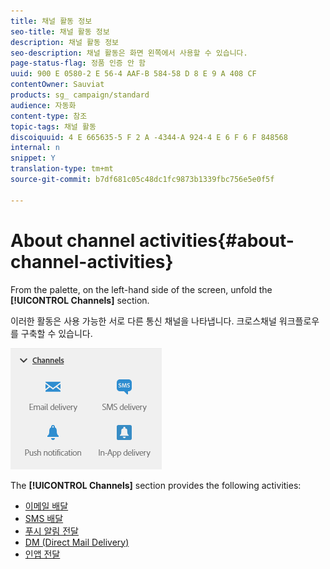 ```yaml
---
title: 채널 활동 정보
seo-title: 채널 활동 정보
description: 채널 활동 정보
seo-description: 채널 활동은 화면 왼쪽에서 사용할 수 있습니다.
page-status-flag: 정품 인증 안 함
uuid: 900 E 0580-2 E 56-4 AAF-B 584-58 D 8 E 9 A 408 CF
contentOwner: Sauviat
products: sg_ campaign/standard
audience: 자동화
content-type: 참조
topic-tags: 채널 활동
discoiquuid: 4 E 665635-5 F 2 A -4344-A 924-4 E 6 F 6 F 848568
internal: n
snippet: Y
translation-type: tm+mt
source-git-commit: b7df681c05c48dc1fc9873b1339fbc756e5e0f5f

---
```



# About channel activities{#about-channel-activities}

From the palette, on the left-hand side of the screen, unfold the **[!UICONTROL Channels]** section.

이러한 활동은 사용 가능한 서로 다른 통신 채널을 나타냅니다. 크로스채널 워크플로우를 구축할 수 있습니다.

![](assets/wkf_channels_activities.png)

The **[!UICONTROL Channels]** section provides the following activities:

* [이메일 배달](../../automating/using/email-delivery.md)
* [SMS 배달](../../automating/using/sms-delivery.md)
* [푸시 알림 전달](../../automating/using/push-notification-delivery.md)
* [DM (Direct Mail Delivery)](../../automating/using/direct-mail-delivery.md)
* [인앱 전달](../../automating/using/in-app-delivery.md)

